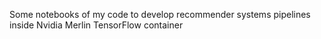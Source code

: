 Some notebooks of my code to develop recommender systems pipelines inside Nvidia Merlin TensorFlow container
